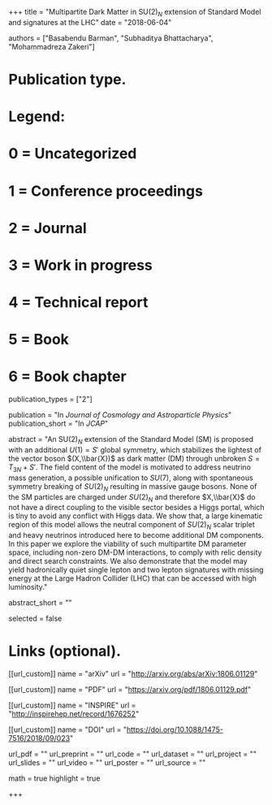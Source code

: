 +++
title = "Multipartite Dark Matter in SU(2)$_N$ extension of Standard Model and signatures at the LHC"
date = "2018-06-04"

authors = ["Basabendu Barman", "Subhaditya Bhattacharya", "Mohammadreza Zakeri"]

# Publication type.
# Legend:
# 0 = Uncategorized
# 1 = Conference proceedings
# 2 = Journal
# 3 = Work in progress
# 4 = Technical report
# 5 = Book
# 6 = Book chapter
publication_types = ["2"]

publication = "In *Journal of Cosmology and Astroparticle Physics*"
publication_short = "In *JCAP*"

abstract = "An SU(2)$_N$ extension of the Standard Model (SM) is proposed with an additional $U(1)=S'$ global symmetry, which stabilizes the lightest of the vector boson $(X,\\bar{X})$ as dark matter (DM) through unbroken $S=T_{3N}+S'$. The field content of the model is motivated to address neutrino mass generation, a possible unification to $SU(7)$, along with spontaneous symmetry breaking of $SU(2)_N$ resulting in massive gauge bosons. None of the SM particles are charged under $SU(2)_N$ and therefore $X,\\bar{X}$ do not have a direct coupling to the visible sector besides a Higgs portal, which is tiny to avoid any conflict with Higgs data. We show that, a large kinematic region of this model allows the neutral component of $SU(2)_N$ scalar triplet and heavy neutrinos introduced here to become additional DM components. In this paper we explore the viability of such multipartite DM parameter space, including non-zero DM-DM interactions, to comply with relic density and direct search constraints. We also demonstrate that the model may yield hadronically quiet single lepton and two lepton signatures with missing energy at the Large Hadron Collider (LHC) that can be accessed with high luminosity."

abstract_short = ""

selected = false

# Links (optional).
[[url_custom]]
name = "arXiv"
url = "http://arxiv.org/abs/arXiv:1806.01129"

[[url_custom]]
name = "PDF"
url = "https://arxiv.org/pdf/1806.01129.pdf"

[[url_custom]]
name = "INSPIRE"
url = "http://inspirehep.net/record/1676252"

[[url_custom]]
name = "DOI"
url = "https://doi.org/10.1088/1475-7516/2018/09/023"

url_pdf = ""
url_preprint = ""
url_code = ""
url_dataset = ""
url_project = ""
url_slides = ""
url_video = ""
url_poster = ""
url_source = ""

math = true
highlight = true

+++
